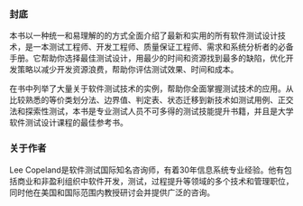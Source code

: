 ### 封底
本书以一种统一和易理解的的方式全面介绍了最新和实用的所有软件测试设计技术，是一本测试工程师、开发工程师、质量保证工程师、需求和系统分析者的必备手册。它帮助你选择最佳测试设计，用最少的时间和资源找到最多的缺陷，优化开发策略以减少开发资源浪费，帮助你评估测试效果、时间和成本。

在书中列举了大量关于软件测试技术的实例，帮助你全面掌握测试技术的应用。从比较熟悉的等价类划分法、边界值、判定表、状态迁移到新技术如测试用例、正交法和探索性测试，本书是专业测试人员不可多得的测试技能提升书籍，并且是大学软件测试设计课程的最佳参考书。


### 关于作者
Lee Copeland是软件测试国际知名咨询师，有着30年信息系统专业经验。他有包括商业和非盈利组织中软件开发，测试，过程提升等领域的多个技术和管理职位，同时他在美国和国际范围内教授研讨会并提供广泛的咨询。